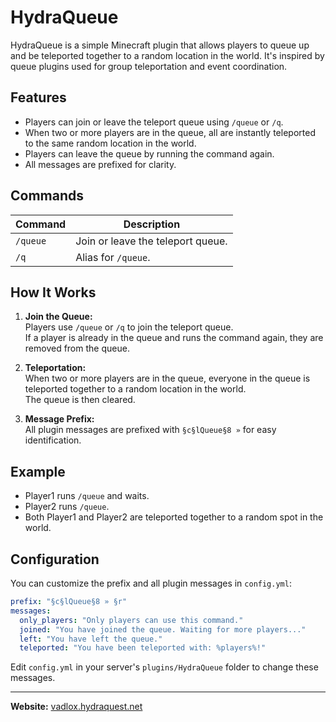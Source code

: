 # HydraQueue

HydraQueue is a simple Minecraft plugin that allows players to queue up and be teleported together to a random location in the world. It's inspired by queue plugins used for group teleportation and event coordination.

## Features

- Players can join or leave the teleport queue using `/queue` or `/q`.
- When two or more players are in the queue, all are instantly teleported to the same random location in the world.
- Players can leave the queue by running the command again.
- All messages are prefixed for clarity.

## Commands

| Command    | Description                                   |
|------------|-----------------------------------------------|
| `/queue`   | Join or leave the teleport queue.             |
| `/q`       | Alias for `/queue`.                           |

## How It Works

1. **Join the Queue:**  
   Players use `/queue` or `/q` to join the teleport queue.  
   If a player is already in the queue and runs the command again, they are removed from the queue.

2. **Teleportation:**  
   When two or more players are in the queue, everyone in the queue is teleported together to a random location in the world.  
   The queue is then cleared.

3. **Message Prefix:**  
   All plugin messages are prefixed with `§c§lQueue§8 »` for easy identification.

## Example

- Player1 runs `/queue` and waits.
- Player2 runs `/queue`.
- Both Player1 and Player2 are teleported together to a random spot in the world.

## Configuration

You can customize the prefix and all plugin messages in `config.yml`:

```yaml
prefix: "§c§lQueue§8 » §r"
messages:
  only_players: "Only players can use this command."
  joined: "You have joined the queue. Waiting for more players..."
  left: "You have left the queue."
  teleported: "You have been teleported with: %players%!"
```

Edit `config.yml` in your server's `plugins/HydraQueue` folder to change these messages.

---

**Website:** [vadlox.hydraquest.net](https://vadlox.hydraquest.net)
